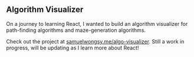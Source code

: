 ## Algorithm Visualizer

On a journey to learning React, I wanted to build an algorithm visualizer for path-finding algorithms and maze-generation algorithms.

Check out the project at [samuelwongsy.me/algo-visualizer](samuelwongsy.me/algo-visualizer). Still a work in progress, will be updating as I learn more about React!

